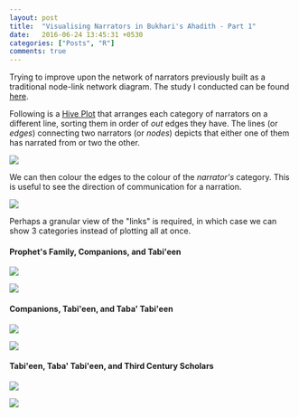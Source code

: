 ```yaml
---
layout: post
title:  "Visualising Narrators in Bukhari's Ahadith - Part 1"
date:   2016-06-24 13:45:31 +0530
categories: ["Posts", "R"]
comments: true
---
```


Trying to improve upon the network of narrators previously built as a traditional node-link network diagram. The study I conducted can be found [here](http://rpubs.com/aakazmi/bukhariAnalyses_P1).   

Following is a [Hive Plot](http://www.hiveplot.net/) that arranges each category of narrators on a different line, sorting them in order of *out* edges they have. The lines (or *edges*) connecting two narrators (or *nodes*) depicts that either one of them has narrated from or two the other.

<a href="{{ site.baseurl }}/assets/img/hv_plot.png" target="_blank"><img src="{{ site.baseurl }}/assets/img/hv_plot_small.png">
</a>  

We can then colour the edges to the colour of the *narrator's* category. This is useful to see the direction of communication for a narration.  

<a href="{{ site.baseurl }}/assets/img/hv_plot_colour.png" target="_blank"><img src="{{ site.baseurl }}/assets/img/hv_plot_colour_small.png">
</a>

Perhaps a granular view of the "links" is required, in which case we can show 3 categories instead of plotting all at once.  


#### Prophet's Family, Companions, and Tabi'een

<a href="{{ site.baseurl }}/assets/img/hv_plot_p1.png" target="_blank"><img src="{{ site.baseurl }}/assets/img/hv_plot_p1_small.png">
</a>  


<a href="{{ site.baseurl }}/assets/img/hv_plot_p1_Colour.png" target="_blank"><img src="{{ site.baseurl }}/assets/img/hv_plot_p1_Colour_small.png">
</a>  

#### Companions, Tabi'een, and Taba' Tabi'een  

<a href="{{ site.baseurl }}/assets/img/hv_plot_p2.png" target="_blank"><img src="{{ site.baseurl }}/assets/img/hv_plot_p2_small.png">
</a>  

<a href="{{ site.baseurl }}/assets/img/hv_plot_p2_colour.png" target="_blank"><img src="{{ site.baseurl }}/assets/img/hv_plot_p2_colour_small.png">
</a>  

#### Tabi'een, Taba' Tabi'een, and Third Century Scholars  

<a href="{{ site.baseurl }}/assets/img/hv_plot_p3.png" target="_blank"><img src="{{ site.baseurl }}/assets/img/hv_plot_p3_small.png">
</a>  

<a href="{{ site.baseurl }}/assets/img/hv_plot_p3_colour.png" target="_blank"><img src="{{ site.baseurl }}/assets/img/hv_plot_p3_colour_small.png">
</a>
